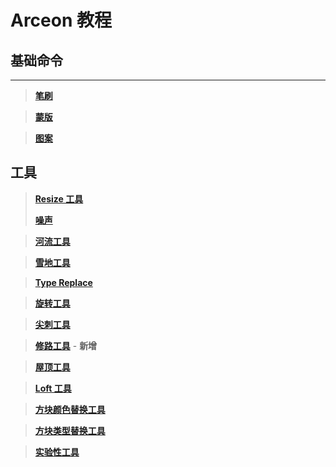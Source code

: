 # **Arceon 教程**

## **基础命令**

***

> **[笔刷](brushes)**

> **[蒙版](masks)**

> **[图案](patterns)**

## **工具**

> **[Resize 工具](resize-tool)**
> 
> **[噪声](terragen)**

> **[河流工具](river-tool)**

> **[雪地工具](smooth-snow-tool)**

> **[Type Replace](type-replace)**

> **[旋转工具](revolve-tool)**

> **[尖刺工具](spike-tool)**

> **[修路工具](road-tool)** - **新增**

> **[屋顶工具](roof-tool)**

> **[Loft 工具](loft-tool)**

> **[方块颜色替换工具](color-replace)**

> **[方块类型替换工具](type-replace)**

> **[实验性工具](experimental-tools)**